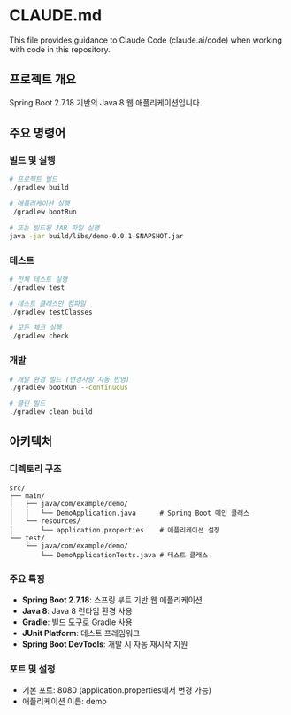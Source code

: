 # CLAUDE.md

This file provides guidance to Claude Code (claude.ai/code) when working with code in this repository.

## 프로젝트 개요

Spring Boot 2.7.18 기반의 Java 8 웹 애플리케이션입니다.

## 주요 명령어

### 빌드 및 실행

```bash
# 프로젝트 빌드
./gradlew build

# 애플리케이션 실행
./gradlew bootRun

# 또는 빌드된 JAR 파일 실행
java -jar build/libs/demo-0.0.1-SNAPSHOT.jar
```

### 테스트

```bash
# 전체 테스트 실행
./gradlew test

# 테스트 클래스만 컴파일
./gradlew testClasses

# 모든 체크 실행
./gradlew check
```

### 개발

```bash
# 개발 환경 빌드 (변경사항 자동 반영)
./gradlew bootRun --continuous

# 클린 빌드
./gradlew clean build
```

## 아키텍처

### 디렉토리 구조

```
src/
├── main/
│   ├── java/com/example/demo/
│   │   └── DemoApplication.java      # Spring Boot 메인 클래스
│   └── resources/
│       └── application.properties    # 애플리케이션 설정
└── test/
    └── java/com/example/demo/
        └── DemoApplicationTests.java # 테스트 클래스
```

### 주요 특징

- **Spring Boot 2.7.18**: 스프링 부트 기반 웹 애플리케이션
- **Java 8**: Java 8 런타임 환경 사용
- **Gradle**: 빌드 도구로 Gradle 사용
- **JUnit Platform**: 테스트 프레임워크
- **Spring Boot DevTools**: 개발 시 자동 재시작 지원

### 포트 및 설정

- 기본 포트: 8080 (application.properties에서 변경 가능)
- 애플리케이션 이름: demo
